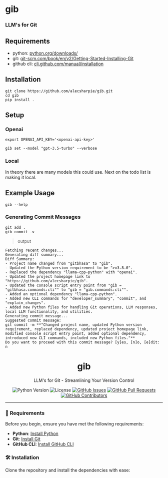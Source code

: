 # gib

### LLM's for Git

## Requirements
- python: [python.org/downloads/](https://www.python.org/downloads/)
- git: [git-scm.com/book/en/v2/Getting-Started-Installing-Git](https://git-scm.com/book/en/v2/Getting-Started-Installing-Git)
- github cli: [cli.github.com/manual/installation](https://cli.github.com/manual/installation)


## Installation
```
git clone https://github.com/alecsharpie/gib.git
cd gib
pip install .
```

## Setup

### Openai

```
export OPENAI_API_KEY='<openai-api-key>'

gib set --model "gpt-3.5-turbo" --verbose
```

### Local

In theory there are many models this could use. Next on the todo list is making it local.

## Example Usage
```
gib --help
```

### Generating Commit Messages
```
git add .
gib commit -v
```
> output
```
Fetching recent changes...
Generating diff summary...
Diff Summary:
- Project name changed from "gitbhasa" to "gib".
- Updated the Python version requirement to be ">=3.8.0".
- Replaced the dependency "llama-cpp-python" with "openai".
- Updated the project homepage link to "https://github.com/alecsharpie/gib".
- Updated the console script entry point from "gib = "gitbhasa.commands:cli"" to "gib = "gib.commands:cli"".
- Added an optional dependency "llama-cpp-python".
- Added new CLI commands for "developer_summary", "commit", and "explain_changes".
- Added new Python files for handling Git operations, LLM responses, local LLM functionality, and utilities.
Generating commit message...
Suggested commit message:
git commit -m **"Changed project name, updated Python version requirement, replaced dependency, updated project homepage link, modified console script entry point, added optional dependency, introduced new CLI commands, included new Python files."**
Do you want to proceed with this commit message? [y]es, [n]o, [e]dit: n
```


<h1 align="center">gib</h1>
<p align="center">LLM's for Git - Streamlining Your Version Control</p>

<div align="center">

![Python Version](https://img.shields.io/badge/python-3.8%2B-blue.svg)
![License](https://img.shields.io/badge/license-MIT-green.svg)
[![GitHub Issues](https://img.shields.io/github/issues/alecsharpie/gib.svg)](https://github.com/alecsharpie/gib/issues)
[![GitHub Pull Requests](https://img.shields.io/github/issues-pr/alecsharpie/gib.svg)](https://github.com/alecsharpie/gib/pulls)
[![GitHub Contributors](https://img.shields.io/github/contributors/alecsharpie/gib.svg)](https://github.com/alecsharpie/gib/graphs/contributors)

</div>

---

### 🚀 **Requirements**

Before you begin, ensure you have met the following requirements:
- **Python**: [Install Python](https://www.python.org/downloads/)
- **Git**: [Install Git](https://git-scm.com/book/en/v2/Getting-Started-Installing-Git)
- **GitHub CLI**: [Install GitHub CLI](https://cli.github.com/manual/installation)

### 🛠 **Installation**

Clone the repository and install the dependencies with ease:
